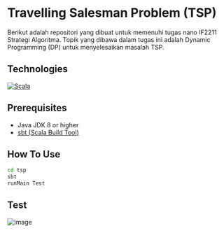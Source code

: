 # Travelling Salesman Problem (TSP)

Berikut adalah repositori yang dibuat untuk memenuhi tugas nano IF2211 Strategi Algoritma. Topik yang dibawa dalam tugas ini adalah Dynamic Programming (DP) untuk menyelesaikan masalah TSP.

## Technologies

[![Scala][Scala-img]][Scala-url]

[Scala-img]: https://img.shields.io/badge/Scala-DC322F?style=for-the-badge&logo=scala&logoColor=white
[Scala-url]: https://www.scala-lang.org/

## Prerequisites

- Java JDK 8 or higher  
- [sbt (Scala Build Tool)](https://www.scala-sbt.org/)

## How To Use

```bash
cd tsp
sbt
runMain Test
```

## Test

![image](https://github.com/user-attachments/assets/2ceb87d2-e851-4aa8-aa04-57bb516b02ff)
